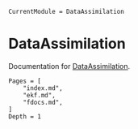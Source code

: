 ```@meta
CurrentModule = DataAssimilation
```

# DataAssimilation

Documentation for [DataAssimilation](https://github.com/john-waczak/DataAssimilation.jl).


<!-- Auto-magically generated TOC with links -->
```@contents
Pages = [
    "index.md",
    "ekf.md",
    "fdocs.md",
]
Depth = 1
```



<!-- ```@index -->
<!-- ``` -->
